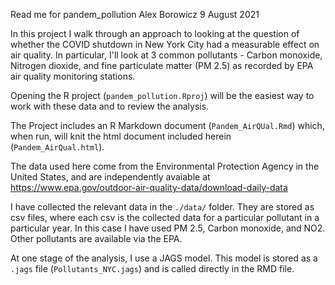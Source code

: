 Read me for pandem_pollution
Alex Borowicz
9 August 2021

In this project I walk through an approach to looking at the question of whether the COVID shutdown in New York City had a measurable effect on air quality. In particular, I'll look at 3 common pollutants - Carbon monoxide, Nitrogen dioxide, and fine particulate matter (PM 2.5) as recorded by EPA air quality monitoring stations.

Opening the R project (```pandem_pollution.Rproj```) will be the easiest way to work with these data and to review the analysis.

The Project includes an R Markdown document (```Pandem_AirQUal.Rmd```) which, when run, will knit the html document included herein (```Pandem_AirQual.html```).

The data used here come from the Environmental Protection Agency in the United States, and are independently avaiable at https://www.epa.gov/outdoor-air-quality-data/download-daily-data

I have collected the relevant data in the ```./data/``` folder. They are stored as csv files, where each csv is the collected data for a particular pollutant in a particular year. In this case I have used PM 2.5, Carbon monoxide, and NO2. Other pollutants are available via the EPA.

At one stage of the analysis, I use a JAGS model. This model is stored as a ```.jags``` file (```Pollutants_NYC.jags```) and is called directly in the RMD file. 